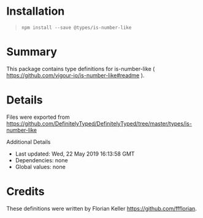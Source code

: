 # Installation
> `npm install --save @types/is-number-like`

# Summary
This package contains type definitions for is-number-like ( https://github.com/vigour-io/is-number-like#readme ).

# Details
Files were exported from https://github.com/DefinitelyTyped/DefinitelyTyped/tree/master/types/is-number-like

Additional Details
 * Last updated: Wed, 22 May 2019 16:13:58 GMT
 * Dependencies: none
 * Global values: none

# Credits
These definitions were written by Florian Keller <https://github.com/ffflorian>.
